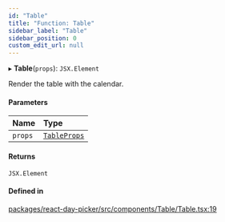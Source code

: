 ```yaml
---
id: "Table"
title: "Function: Table"
sidebar_label: "Table"
sidebar_position: 0
custom_edit_url: null
---
```


▸ **Table**(`props`): `JSX.Element`

Render the table with the calendar.

#### Parameters

| Name | Type |
| :------ | :------ |
| `props` | [`TableProps`](../interfaces/TableProps) |

#### Returns

`JSX.Element`

#### Defined in

[packages/react-day-picker/src/components/Table/Table.tsx:19](https://github.com/gpbl/react-day-picker/blob/6bc3b9d0/packages/react-day-picker/src/components/Table/Table.tsx#L19)
